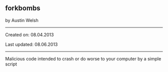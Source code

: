forkbombs
---------------
by Austin Welsh

---------------
Created on:      08.04.2013

Last updated:    08.06.2013

---------------
Malicious code intended to crash or do worse to your computer by a simple script
